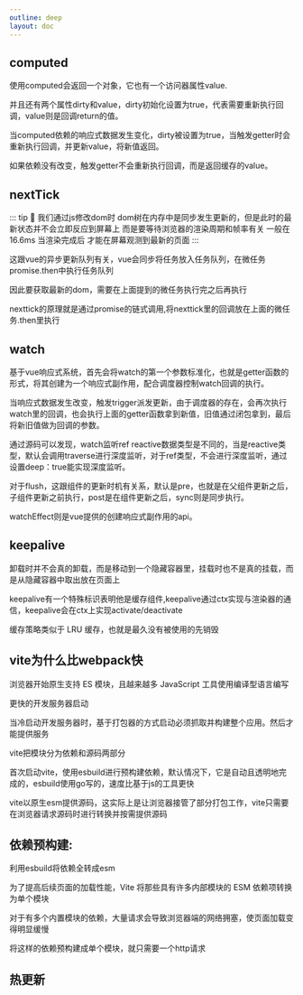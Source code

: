 ```yaml
---
outline: deep
layout: doc
---
```


## computed
使用computed会返回一个对象，它也有一个访问器属性value.

并且还有两个属性dirty和value，dirty初始化设置为true，代表需要重新执行回调，value则是回调return的值。

当computed依赖的响应式数据发生变化，dirty被设置为true，当触发getter时会重新执行回调，并更新value，将新值返回。

如果依赖没有改变，触发getter不会重新执行回调，而是返回缓存的value。
## nextTick
::: tip :rocket:
我们通过js修改dom时 dom树在内存中是同步发生更新的，但是此时的最新状态并不会立即反应到屏幕上 而是要等待浏览器的渲染周期和帧率有关 一般在16.6ms 当渲染完成后 才能在屏幕观测到最新的页面
:::

这跟vue的异步更新队列有关，vue会同步将任务放入任务队列，在微任务promise.then中执行任务队列

因此要获取最新的dom，需要在上面提到的微任务执行完之后再执行

nexttick的原理就是通过promise的链式调用,将nexttick里的回调放在上面的微任务.then里执行
## watch
基于vue响应式系统，首先会将watch的第一个参数标准化，也就是getter函数的形式，将其创建为一个响应式副作用，配合调度器控制watch回调的执行。

当响应式数据发生改变，触发trigger派发更新，由于调度器的存在，会再次执行watch里的回调，也会执行上面的getter函数拿到新值，旧值通过闭包拿到，最后将新旧值做为回调的参数。

通过源码可以发现，watch监听ref reactive数据类型是不同的，当是reactive类型，默认会调用traverse进行深度监听，对于ref类型，不会进行深度监听，通过设置deep：true能实现深度监听。

对于flush，这跟组件的更新时机有关系，默认是pre，也就是在父组件更新之后，子组件更新之前执行，post是在组件更新之后，sync则是同步执行。

watchEffect则是vue提供的创建响应式副作用的api。
## keepalive
卸载时并不会真的卸载，而是移动到一个隐藏容器里，挂载时也不是真的挂载，而是从隐藏容器中取出放在页面上

keepalive有一个特殊标识表明他是缓存组件,keepalive通过ctx实现与渲染器的通信，keepalive会在ctx上实现activate/deactivate

缓存策略类似于 LRU 缓存，也就是最久没有被使用的先销毁

## vite为什么比webpack快
浏览器开始原生支持 ES 模块，且越来越多 JavaScript 工具使用编译型语言编写  

更快的开发服务器启动  

当冷启动开发服务器时，基于打包器的方式启动必须抓取并构建整个应用。然后才能提供服务

vite把模块分为依赖和源码两部分

首次启动vite，使用esbuild进行预构建依赖，默认情况下，它是自动且透明地完成的，esbuild使用go写的，速度比基于js的工具更快

vite以原生esm提供源码，这实际上是让浏览器接管了部分打包工作，vite只需要在浏览器请求源码时进行转换并按需提供源码

## 依赖预构建: 
利用esbuild将依赖全转成esm

为了提高后续页面的加载性能，Vite 将那些具有许多内部模块的 ESM 依赖项转换为单个模块

对于有多个内置模块的依赖，大量请求会导致浏览器端的网络拥塞，使页面加载变得明显缓慢

将这样的依赖预构建成单个模块，就只需要一个http请求

## 热更新









